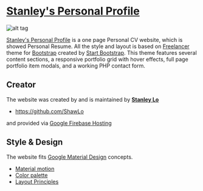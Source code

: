 # [Stanley's Personal Profile](https://selfprofilebootstarp.firebaseapp.com/)

![alt tag](https://github.com/ShawLo/webpage_fortest/blob/master/screen_shot.gif)

[Stanley's Personal Profile](https://selfprofilebootstarp.firebaseapp.com/) is a one page Personal CV website, which is showed Personal Resume. All the style and layout is based on [Freelancer](http://startbootstrap.com/template-overviews/freelancer/) theme for [Bootstrap](http://getbootstrap.com/) created by [Start Bootstrap](http://startbootstrap.com/). This theme features several content sections, a responsive portfolio grid with hover effects, full page portfolio item modals, and a working PHP contact form.

## Creator

The website was created by and is maintained by **[Stanley Lo](https://selfprofilebootstarp.firebaseapp.com/)**

* https://github.com/ShawLo

and provided via [Google Firebase Hosting](https://firebase.google.com/docs/hosting/) 

## Style & Design
The website fits [Google Material Design](https://material.io/guidelines/) concepts.

* [Material motion](https://material.io/guidelines/motion/material-motion.html#material-motion-why-does-motion-matter)
* [Color palette](https://material.io/guidelines/style/color.html)
* [Layout Principles](https://material.io/guidelines/layout/principles.html#)
